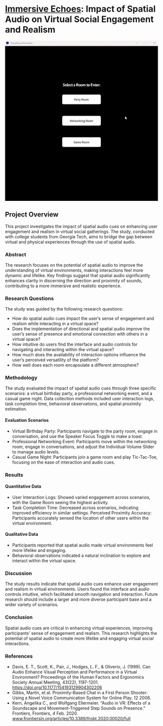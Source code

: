 # [Immersive Echoes](https://github.com/doyoojk/VitrualSpaceSimulator/blob/main/data/Immersive%20Echoes.pdf): Impact of Spatial Audio on Virtual Social Engagement and Realism
<div align="center">
	<img src="https://github.com/doyoojk/VitrualSpaceSimulator/blob/main/data/VirtualSpaceDemo.gif">
</div>

## Project Overview
This project investigates the impact of spatial audio cues on enhancing user engagement and realism in virtual social gatherings. The study, conducted with college students from Georgia Tech, aims to bridge the gap between virtual and physical experiences through the use of spatial audio.

### Abstract
The research focuses on the potential of spatial audio to improve the understanding of virtual environments, making interactions feel more dynamic and lifelike. Key findings suggest that spatial audio significantly enhances clarity in discerning the direction and proximity of sounds, contributing to a more immersive and realistic experience.

### Research Questions
The study was guided by the following research questions:

- How do spatial audio cues impact the user’s sense of engagement and realism while interacting in a virtual space?
- Does the implementation of directional and spatial audio improve the user’s sense of presence and emotional connection with others in a virtual space?
- How intuitive do users find the interface and audio controls for navigating and interacting within the virtual space?
- How much does the availability of interaction options influence the user’s perceived versatility of the platform?
- How well does each room encapsulate a different atmosphere?
### Methodology
The study evaluated the impact of spatial audio cues through three specific scenarios: a virtual birthday party, a professional networking event, and a casual game night. Data collection methods included user interaction logs, task completion time, behavioral observations, and spatial proximity estimation.

#### Evaluation Scenarios
- Virtual Birthday Party: Participants navigate to the party room, engage in conversation, and use the Speaker Focus Toggle to make a toast.
- Professional Networking Event: Participants move within the networking room, engage in conversations, and adjust the Individual Volume Slider to manage audio levels.
- Casual Game Night: Participants join a game room and play Tic-Tac-Toe, focusing on the ease of interaction and audio cues.
### Results
#### Quantitative Data
- User Interaction Logs: Showed varied engagement across scenarios, with the Game Room seeing the highest activity.
- Task Completion Time: Decreased across scenarios, indicating improved efficiency in similar settings.
Perceived Proximity Accuracy: Participants accurately sensed the location of other users within the virtual environment.
#### Qualitative Data
- Participants reported that spatial audio made virtual environments feel more lifelike and engaging.
- Behavioral observations indicated a natural inclination to explore and interact within the virtual space.
### Discussion
The study results indicate that spatial audio cues enhance user engagement and realism in virtual environments. Users found the interface and audio controls intuitive, which facilitated smooth navigation and interaction. Future research should include a larger and more diverse participant base and a wider variety of scenarios.

### Conclusion
Spatial audio cues are critical in enhancing virtual experiences, improving participants' sense of engagement and realism. This research highlights the potential of spatial audio to create more lifelike and engaging virtual social interactions.

### References
- Davis, E. T., Scott, K., Pair, J., Hodges, L. F., & Oliverio, J. (1999). Can Audio Enhance Visual Perception and Performance in a Virtual Environment? Proceedings of the Human Factors and Ergonomics Society Annual Meeting, 43(22), 1197-1201. https://doi.org/10.1177/154193129904302206
- Gibbs, Martin, et al. Proximity-Based Chat in a First Person Shooter: Using a Novel Voice Communication System for Online Play. 12 2006.
- Kern, Angelika C., and Wolfgang Ellermeier. “Audio in VR: Effects of a Soundscape and Movement-Triggered Step Sounds on Presence.” Frontiers, Frontiers, 4 Feb. 2020. www.frontiersin.org/articles/10.3389/frobt.2020.00020/full
